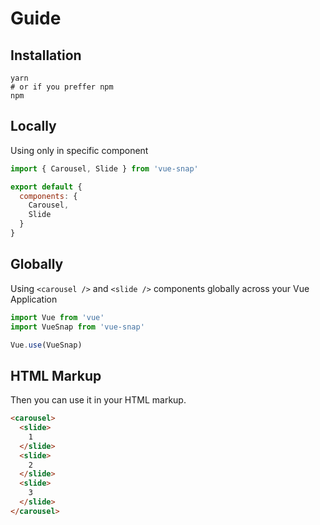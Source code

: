 # Guide

## Installation

```
yarn
# or if you preffer npm
npm
```

## Locally

Using only in specific component

```js
import { Carousel, Slide } from 'vue-snap'

export default {
  components: {
    Carousel,
    Slide
  }
}
```

## Globally

Using `<carousel />` and `<slide />` components globally across your Vue Application

```js
import Vue from 'vue'
import VueSnap from 'vue-snap'

Vue.use(VueSnap)
```

## HTML Markup
Then you can use it in your HTML markup.

```html
<carousel>
  <slide>
    1
  </slide>
  <slide>
    2
  </slide>
  <slide>
    3
  </slide>
</carousel>
```

